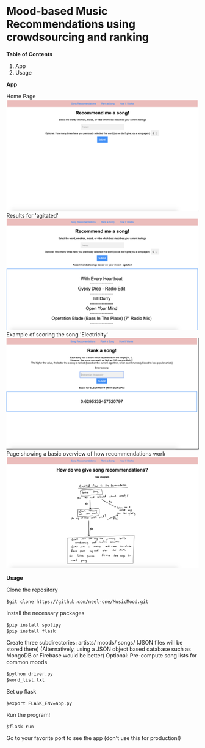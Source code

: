 # Mood-based Music Recommendations using crowdsourcing and ranking

**Table of Contents**
1. App
2. Usage

**App**

Home Page
![](static/home_page.png)
Results for 'agitated'
![](static/rec_ex.png)
Example of scoring the song 'Electricity'
![](static/rank_ex.png)
Page showing a basic overview of how recommendations work
![](static/flow_page.png)


**Usage**

Clone the repository
```
$git clone https://github.com/neel-one/MusicMood.git
```
Install the necessary packages
```
$pip install spotipy
$pip install flask
```
Create three subdirectories:
artists/
moods/
songs/
(JSON files will be stored there)
(Alternatively, using a JSON object based database such as MongoDB or Firebase would be better)
Optional:
Pre-compute song lists for common moods
```
$python driver.py
$word_list.txt
```

Set up flask
```
$export FLASK_ENV=app.py
```

Run the program!
```
$flask run
```

Go to your favorite port to see the app (don't use this for production!)
